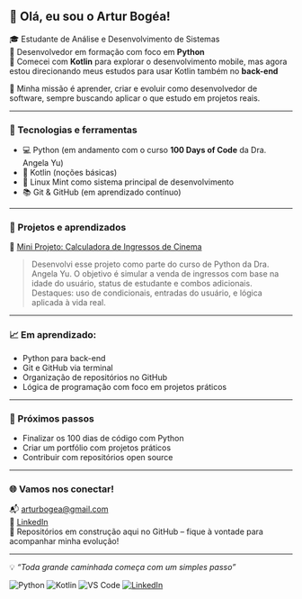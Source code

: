 ## 👋 Olá, eu sou o Artur Bogéa!

🎓 Estudante de Análise e Desenvolvimento de Sistemas  
🐍 Desenvolvedor em formação com foco em **Python**  
📱 Comecei com **Kotlin** para explorar o desenvolvimento mobile, mas agora estou direcionando meus estudos para usar Kotlin também no **back-end**

🚀 Minha missão é aprender, criar e evoluir como desenvolvedor de software, sempre buscando aplicar o que estudo em projetos reais.  

---

### 🧰 Tecnologias e ferramentas

- 💻 Python (em andamento com o curso **100 Days of Code** da Dra. Angela Yu)  
- 📱 Kotlin (noções básicas)
- 🐧 Linux Mint como sistema principal de desenvolvimento
- 📚 Git & GitHub (em aprendizado contínuo)

---

### 🧪 Projetos e aprendizados

🔗 [Mini Projeto: Calculadora de Ingressos de Cinema](link-do-repositório-aqui)  
> Desenvolvi esse projeto como parte do curso de Python da Dra. Angela Yu. O objetivo é simular a venda de ingressos com base na idade do usuário, status de estudante e combos adicionais.  
> Destaques: uso de condicionais, entradas do usuário, e lógica aplicada à vida real.  

---

### 📈 Em aprendizado:

- Python para back-end
- Git e GitHub via terminal
- Organização de repositórios no GitHub
- Lógica de programação com foco em projetos práticos

---

### 🎯 Próximos passos

- Finalizar os 100 dias de código com Python  
- Criar um portfólio com projetos práticos  
- Contribuir com repositórios open source  

---

### 🌐 Vamos nos conectar!

📬 arturbogea@gmail.com  
🔗 [LinkedIn](https://www.linkedin.com/in/seu-perfil-aqui)  
📂 Repositórios em construção aqui no GitHub – fique à vontade para acompanhar minha evolução!

---

💡 *“Toda grande caminhada começa com um simples passo”*  


![Python](https://img.shields.io/badge/Python-3776AB?style=for-the-badge&logo=python&logoColor=white)
![Kotlin](https://img.shields.io/badge/Kotlin-7F52FF?style=for-the-badge&logo=kotlin&logoColor=white)
![VS Code](https://img.shields.io/badge/VSCode-007ACC?style=for-the-badge&logo=visual-studio-code&logoColor=white)
[![LinkedIn](https://img.shields.io/badge/LinkedIn-blue?style=for-the-badge&logo=linkedin)](https://www.linkedin.com/in/seu-usuario/)
 
